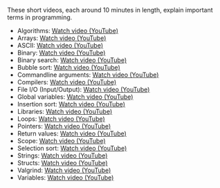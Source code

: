 These short videos, each around 10 minutes in length, explain important terms
in programming.

* Algorithms: [Watch video (YouTube)](http://www.youtube.com/watch?v=HFLczUUHWNw)
* Arrays: [Watch video (YouTube)](http://www.youtube.com/watch?v=7mOJN1c1JEo)
* ASCII: [Watch video (YouTube)](http://www.youtube.com/watch?v=UPlR4eMMCmI)
* Binary: [Watch video (YouTube)](http://www.youtube.com/watch?v=hacBFrgtQjQ)
* Binary search: [Watch video (YouTube)](http://www.youtube.com/watch?v=D5SrAga1pno)
* Bubble sort: [Watch video (YouTube)](http://www.youtube.com/watch?v=8Kp-8OGwphY)
* Commandline arguments: [Watch video (YouTube)](http://www.youtube.com/watch?v=X8PmYwnbLKM)
* Compilers: [Watch video (YouTube)](http://www.youtube.com/watch?v=CSZLNYF4Klo)
* File I/O (Input/Output): [Watch video (YouTube)](http://www.youtube.com/watch?v=KwvObCA04dU)
* Global variables: [Watch video (YouTube)](http://www.youtube.com/watch?v=F5feTW3CAZs)
* Insertion sort: [Watch video (YouTube)](http://www.youtube.com/watch?v=DFG-XuyPYUQ)
* Libraries: [Watch video (YouTube)](http://www.youtube.com/watch?v=ED7QtgXDShY)
* Loops: [Watch video (YouTube)](http://www.youtube.com/watch?v=HHmiHx7GGLE)
* Pointers: [Watch video (YouTube)](http://www.youtube.com/watch?v=gv6i2CJm57Q)
* Return values: [Watch video (YouTube)](http://www.youtube.com/watch?v=gziiOF0uIX8)
* Scope: [Watch video (YouTube)](http://www.youtube.com/watch?v=UC5QAokAupo)
* Selection sort: [Watch video (YouTube)](http://www.youtube.com/watch?v=f8hXR_Hvybo)
* Strings: [Watch video (YouTube)](http://www.youtube.com/watch?v=z3j-gK1u6Kg)
* Structs: [Watch video (YouTube)](http://www.youtube.com/watch?v=EzRwP7NV0LM)
* Valgrind: [Watch video (YouTube)](http://www.youtube.com/watch?v=fvTsFjDuag8)
* Variables: [Watch video (YouTube)](http://www.youtube.com/watch?v=FPL_0lpzBjo)